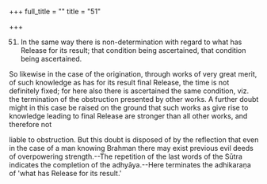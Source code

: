 +++
full_title = ""
title = "51"

+++


51. In the same way there is non-determination with regard to what has Release for its result; that condition being ascertained, that condition being ascertained.

So likewise in the case of the origination, through works of very great merit, of such knowledge as has for its result final Release, the time is not definitely fixed; for here also there is ascertained the same condition, viz. the termination of the obstruction presented by other works. A further doubt might in this case be raised on the ground that such works as give rise to knowledge leading to final Release are stronger than all other works, and therefore not

liable to obstruction. But this doubt is disposed of by the reflection that even in the case of a man knowing Brahman there may exist previous evil deeds of overpowering strength.--The repetition of the last words of the Sūtra indicates the completion of the adhyāya.--Here terminates the adhikaraṇa of 'what has Release for its result.'

